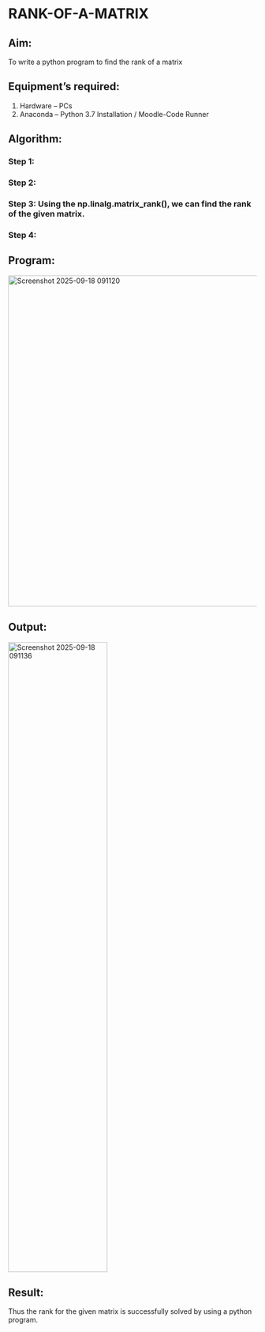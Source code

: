 # RANK-OF-A-MATRIX
## Aim:
To write a python program to find the rank of a matrix
## Equipment’s required:
1. 	Hardware – PCs
2. 	Anaconda – Python 3.7 Installation / Moodle-Code Runner
## Algorithm:
### Step 1: 
### Step 2: 
### Step 3: Using the np.linalg.matrix_rank(), we can find the rank of the given matrix.
### Step 4: 
## Program:
<img width="1266" height="670" alt="Screenshot 2025-09-18 091120" src="https://github.com/user-attachments/assets/474407d1-78f7-476a-be7a-959ff8516f01" />

## Output:
<img width="201" height="1275" alt="Screenshot 2025-09-18 091136" src="https://github.com/user-attachments/assets/525fb066-d724-4397-b355-166365206448" />

## Result:
Thus the rank for the given matrix is successfully solved by  using a python program.

